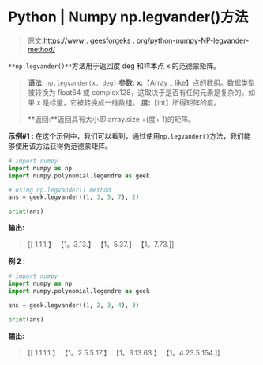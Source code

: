 # Python | Numpy np.legvander()方法

> 原文:[https://www . geesforgeks . org/python-numpy-NP-legvander-method/](https://www.geeksforgeeks.org/python-numpy-np-legvander-method/)

`**np.legvander()**`方法用于返回度 deg 和样本点 x 的范德蒙矩阵。

> **语法:** `np.legvander(x, deg)`
> **参数:**
> **x:**【Array _ like】点的数组。数据类型被转换为 float64 或 complex128，这取决于是否有任何元素是复杂的。如果 x 是标量，它被转换成一维数组。
> **度:**【int】所得矩阵的度。
> 
> **返回:**返回具有大小即 array.size +(度+ 1)的矩阵。

**示例#1 :**
在这个示例中，我们可以看到，通过使用`np.legvander()`方法，我们能够使用该方法获得伪范德蒙矩阵。

```py
# import numpy
import numpy as np
import numpy.polynomial.legendre as geek

# using np.legvander() method
ans = geek.legvander((1, 3, 5, 7), 2)

print(ans)
```

**输出:**

> [[ 1.1.1.】
> 【1。3.13.】
> 【1。5.37.】
> 【1。7.73.]]

**例 2 :**

```py
# import numpy
import numpy as np
import numpy.polynomial.legendre as geek

ans = geek.legvander((1, 2, 3, 4), 3)

print(ans)
```

**输出:**

> [[ 1.1.1.1.】
> 【1。2.5.5 17.】
> 【1。3.13.63.】
> 【1。4.23.5 154.]]